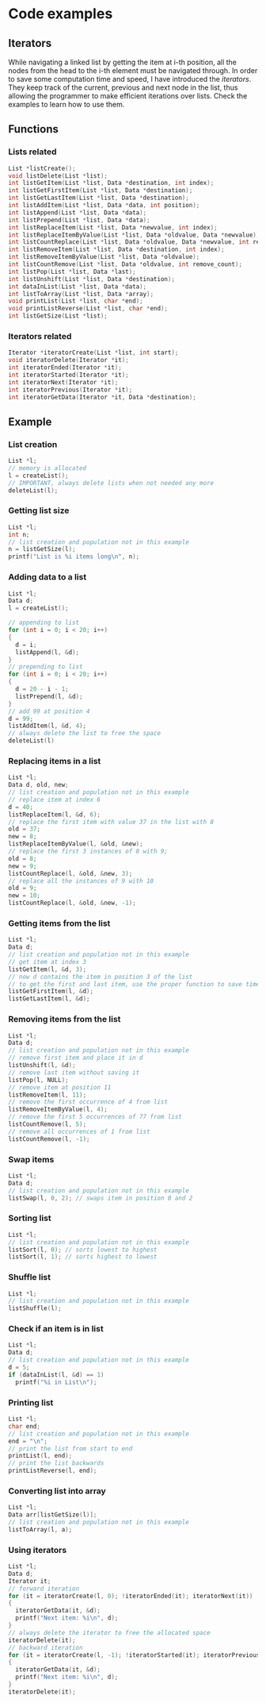 # Code examples

## Iterators

While navigating a linked list by getting the item at i-th position, all the nodes from the head to the i-th element must be navigated through. In order to save some computation time and speed, I have introduced the *iterators*. They keep track of the current, previous and next node in the list, thus allowing the programmer to make efficient iterations over lists. Check the examples to learn how to use them.

## Functions

### Lists related

``` C
List *listCreate();
void listDelete(List *list);
int listGetItem(List *list, Data *destination, int index);
int listGetFirstItem(List *list, Data *destination);
int listGetLastItem(List *list, Data *destination);
int listAddItem(List *list, Data *data, int position);
int listAppend(List *list, Data *data);
int listPrepend(List *list, Data *data);
int listReplaceItem(List *list, Data *newvalue, int index);
int listReplaceItemByValue(List *list, Data *oldvalue, Data *newvalue);
int listCountReplace(List *list, Data *oldvalue, Data *newvalue, int replace_count);
int listRemoveItem(List *list, Data *destination, int index);
int listRemoveItemByValue(List *list, Data *oldvalue);
int listCountRemove(List *list, Data *oldvalue, int remove_count);
int listPop(List *list, Data *last);
int listUnshift(List *list, Data *destination);
int dataInList(List *list, Data *data);
int listToArray(List *list, Data *array);
void printList(List *list, char *end);
void printListReverse(List *list, char *end);
int listGetSize(List *list);
```

### Iterators related

``` C
Iterator *iteratorCreate(List *list, int start);
void iteratorDelete(Iterator *it);
int iteratorEnded(Iterator *it);
int iteratorStarted(Iterator *it);
int iteratorNext(Iterator *it);
int iteratorPrevious(Iterator *it);
int iteratorGetData(Iterator *it, Data *destination);
```

## Example

### List creation

``` C
List *l;
// memory is allocated
l = createList();
// IMPORTANT, always delete lists when not needed any more
deleteList(l);
```

### Getting list size

``` C
List *l;
int n;
// list creation and population not in this example
n = listGetSize(l);
printf("List is %i items long\n", n);
```

### Adding data to a list

``` C
List *l;
Data d;
l = createList();

// appending to list
for (int i = 0; i < 20; i++)
{
  d = i;
  listAppend(l, &d);
}
// prepending to list
for (int i = 0; i < 20; i++)
{
  d = 20 - i - 1;
  listPrepend(l, &d);
}
// add 99 at position 4
d = 99;
listAddItem(l, &d, 4);
// always delete the list to free the space
deleteList(l)
```

### Replacing items in a list

``` C
List *l;
Data d, old, new;
// list creation and population not in this example
// replace item at index 6
d = 40;
listReplaceItem(l, &d, 6);
// replace the first item with value 37 in the list with 8
old = 37;
new = 8;
listReplaceItemByValue(l, &old, &new);
// replace the first 3 instances of 8 with 9;
old = 8;
new = 9;
listCountReplace(l, &old, &new, 3);
// replace all the instances of 9 with 10
old = 9;
new = 10;
listCountReplace(l, &old, &new, -1); 
```

### Getting items from the list

``` C
List *l;
Data d;
// list creation and population not in this example
// get item at index 3
listGetItem(l, &d, 3);
// now d contains the item in position 3 of the list
// to get the first and last item, use the proper function to save time
listGetFirstItem(l, &d);
listGetLastItem(l, &d);
```

### Removing items from the list

``` C
List *l;
Data d;
// list creation and population not in this example
// remove first item and place it in d
listUnshift(l, &d); 
// remove last item without saving it
listPop(l, NULL);
// remove item at position 11
listRemoveItem(l, 11);
// remove the first occurrence of 4 from list
listRemoveItemByValue(l, 4);
// remove the first 5 occurrences of 77 from list
listCountRemove(l, 5);
// remove all occurrences of 1 from list
listCountRemove(l, -1);
```

### Swap items

``` C
List *l;
Data d;
// list creation and population not in this example
listSwap(l, 0, 2); // swaps item in position 0 and 2
```

### Sorting list

``` C
List *l;
// list creation and population not in this example
listSort(l, 0); // sorts lowest to highest
listSort(l, 1); // sorts highest to lowest
```

### Shuffle list

``` C
List *l;
// list creation and population not in this example
listShuffle(l);
```

### Check if an item is in list

``` C
List *l;
Data d;
// list creation and population not in this example
d = 5;
if (dataInList(l, &d) == 1)
  printf("%i in List\n");
```

### Printing list

``` C
List *l;
char end;
// list creation and population not in this example
end = "\n";
// print the list from start to end
printList(l, end);
// print the list backwards
printListReverse(l, end);
```

### Converting list into array

``` C
List *l;
Data arr[listGetSize(l)];
// list creation and population not in this example
listToArray(l, a);
```

### Using iterators

``` C
List *l;
Data d;
Iterator it;
// forward iteration
for (it = iteratorCreate(l, 0); !iteratorEnded(it); iteratorNext(it))
{
  iteratorGetData(it, &d);
  printf("Next item: %i\n", d);
}
// always delete the iterator to free the allocated space
iteratorDelete(it);
// backward iteration
for (it = iteratorCreate(l, -1); !iteratorStarted(it); iteratorPrevious(it))
{
  iteratorGetData(it, &d);
  printf("Next item: %i\n", d);
}
iteratorDelete(it);
```
